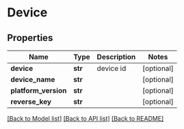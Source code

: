 # Device

## Properties
Name | Type | Description | Notes
------------ | ------------- | ------------- | -------------
**device** | **str** | device id | [optional] 
**device_name** | **str** |  | [optional] 
**platform_version** | **str** |  | [optional] 
**reverse_key** | **str** |  | [optional] 

[[Back to Model list]](../README.md#documentation-for-models) [[Back to API list]](../README.md#documentation-for-api-endpoints) [[Back to README]](../README.md)


